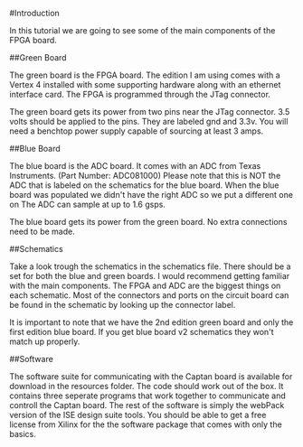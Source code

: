 #Introduction

In this tutorial we are going to see some of the main components of the FPGA board.  

##Green Board

The green board is the FPGA board.  The edition I am using comes with a Vertex 4 installed with some supporting hardware along with an ethernet interface card.  The FPGA is programmed through the JTag connector.  

The green board gets its power from two pins near the JTag connector.  3.5 volts should be applied to the pins.  They are labeled gnd and 3.3v.  You will need a benchtop power supply capable of sourcing at least 3 amps.  

##Blue Board

The blue board is the ADC board.  It comes with an ADC from Texas Instruments.  (Part Number: ADC081000)  Please note that this is NOT the ADC that is labeled on the schematics for the blue board.  When the blue board was populated we didn't have the right ADC so we put a different one on  The ADC can sample at up to 1.6 gsps.  

The blue board gets its power from the green board.  No  extra connections need to be made.  

##Schematics

Take a look trough the schematics in the schematics file.  There should be a set for both the blue and green boards.  I would recommend getting familiar with the main components.  The FPGA and ADC are the biggest things on each schematic.  Most of the connectors and ports on the circuit board can be found in the schematic by looking up the connector label.  

It is important to note that we have the 2nd edition green board and only the first edition blue board. If you get blue board v2 schematics they won't match up properly.  

##Software

The software suite for communicating with the Captan board is available for download in the resources folder.  The code should work out of the box.  It contains three seperate programs that work together to communicate and controll the Captan board.  The rest of the software is simply the webPack version of the ISE design suite tools.  You should be able to get a free license from Xilinx for the the software package that comes with only the basics.  
